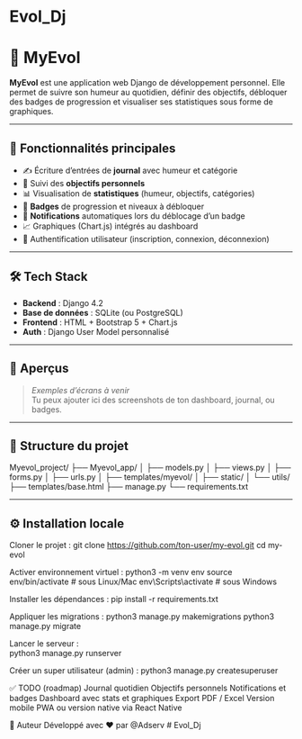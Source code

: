 # Evol_Dj
# 📘 MyEvol

**MyEvol** est une application web Django de développement personnel. Elle permet de suivre son humeur au quotidien, définir des objectifs, débloquer des badges de progression et visualiser ses statistiques sous forme de graphiques.

---

## 🚀 Fonctionnalités principales

- ✍️ Écriture d’entrées de **journal** avec humeur et catégorie
- 🎯 Suivi des **objectifs personnels**
- 📊 Visualisation de **statistiques** (humeur, objectifs, catégories)
- 🏅 **Badges** de progression et niveaux à débloquer
- 🔔 **Notifications** automatiques lors du déblocage d’un badge
- 📈 Graphiques (Chart.js) intégrés au dashboard
- 👤 Authentification utilisateur (inscription, connexion, déconnexion)

---

## 🛠️ Tech Stack

- **Backend** : Django 4.2
- **Base de données** : SQLite (ou PostgreSQL)
- **Frontend** : HTML + Bootstrap 5 + Chart.js
- **Auth** : Django User Model personnalisé

---

## 📸 Aperçus

> _Exemples d’écrans à venir_  
> Tu peux ajouter ici des screenshots de ton dashboard, journal, ou badges.

---

## 📂 Structure du projet

Myevol_project/ ├── Myevol_app/ │ ├── models.py │ ├── views.py │ ├── forms.py │ ├── urls.py │ ├── templates/myevol/ │ ├── static/ │ └── utils/ ├── templates/base.html ├── manage.py └── requirements.txt


---

## ⚙️ Installation locale

Cloner le projet :
    git clone https://github.com/ton-user/my-evol.git
    cd my-evol

Activer environnement virtuel : 
    python3 -m venv env
    source env/bin/activate  # sous Linux/Mac
    env\Scripts\activate     # sous Windows


Installer les dépendances :
    pip install -r requirements.txt

Appliquer les migrations :
    python3 manage.py makemigrations
    python3 manage.py migrate

Lancer le serveur :    
    python3 manage.py runserver

Créer un super utilisateur (admin) :
    python3 manage.py createsuperuser

✅ TODO (roadmap)
    Journal quotidien
    Objectifs personnels
    Notifications et badges
    Dashboard avec stats et graphiques
    Export PDF / Excel
    Version mobile
    PWA ou version native via React Native 

🧠 Auteur
    Développé avec ❤️ par @Adserv    # Evol_Dj
